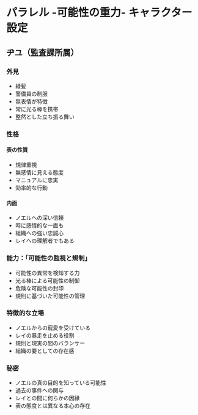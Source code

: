 # パラレル -可能性の重力- キャラクター設定

## ヂユ（監査課所属）

### 外見
- 緑髪
- 警備員の制服
- 無表情が特徴
- 常に光る棒を携帯
- 整然とした立ち振る舞い

### 性格
#### 表の性質
- 規律重視
- 無感情に見える態度
- マニュアルに忠実
- 効率的な行動

#### 内面
- ノエルへの深い信頼
- 時に感情的な一面も
- 組織への強い忠誠心
- レイへの理解者でもある

### 能力：「可能性の監視と規制」
- 可能性の異常を検知する力
- 光る棒による可能性の制御
- 危険な可能性の封印
- 規則に基づいた可能性の管理

### 特徴的な立場
- ノエルからの寵愛を受けている
- レイの暴走を止める役割
- 規則と現実の間のバランサー
- 組織の要としての存在感

### 秘密
- ノエルの真の目的を知っている可能性
- 過去の事件への関与
- レイとの間に何らかの因縁
- 表の態度とは異なる本心の存在